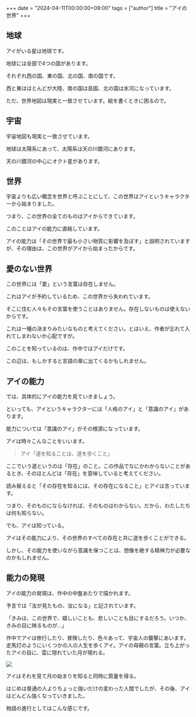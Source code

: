 +++
date = "2024-04-11T00:00:00+09:00"
tags = ["author"]
title = "アイの世界"
+++

## 地球

アイがいる星は地球です。

地球には全部で4つの国があります。

それぞれ西の国、東の国、北の国、南の国です。

西と東はほとんどが大陸、南の国は島国、北の国は氷河になっています。

ただ、世界地図は現実と一致させています。絵を書くときに困るので。

## 宇宙

宇宙地図も現実と一致させています。

地球は太陽系にあって、太陽系は天の川銀河にあります。

天の川銀河の中心にオクト星があります。

## 世界

宇宙よりも広い概念を世界と呼ぶことにして、この世界はアイというキャラクターから始まりました。

つまり、この世界の全てのものはアイからできています。

このことはアイの能力に直結しています。

アイの能力は「その世界で最も小さい物質に影響を及ぼす」と説明されていますが、その理由は、この世界がアイから始まったからです。

## 愛のない世界

この世界には「愛」という言葉は存在しません。

これはアイが予約しているため、この世界から失われています。

そこに住む人々もその言葉を使うことはありません。存在しないものは使えないからです。

これは一種の決まりみたいなものと考えてください。とはいえ、作者が忘れて入れてしまわないか心配ですが。

このことを知っているのは、作中ではアイだけです。

この辺は、もしかすると言語の章に出てくるかもしれません。

## アイの能力

では、具体的にアイの能力を見ていきましょう。

といっても、アイというキャラクターには「人格のアイ」と「意識のアイ」があります。

能力については「意識のアイ」がその根源になっています。

アイは時々こんなことをいいます。

> アイ「道を知ることは、道を歩くこと」

ここでいう道というのは「存在」のこと。この作品でなにかわからないことがあるとき、そのほとんどは「存在」を意味していると考えてください。

読み替えると「その存在を知るには、その存在になること」とアイは言っています。

つまり、そのものにならなければ、そのものはわからない。だから、わたしたちは何も知らない。

でも、アイは知っている。

アイはその能力により、その世界のすべての存在と共に道を歩くことができる。

しかし、その能力を使いながら意識を保つことは、想像を絶する精神力が必要なのかもしれません。

## 能力の発現

アイの能力の発現は、作中の中盤あたりで描かれます。

予言では「汝が見たもの、汝になる」と記されています。

「きみは、この世界で、嬉しいことも、悲しいことも目にするだろう。いつか、きみの目に映るものが...」

作中でアイは修行したり、冒険したり、色々あって、宇宙人の襲撃にあいます。走馬灯のようにいくつかの人の人生を歩くアイ。アイの母親の言葉。立ち上がったアイの目に、雲に隠れていた月が現れる。

![](https://git.syui.ai/ai/moji/raw/branch/main/png/ehon.png)

アイはそれを見て月の始まりを知ると同時に質量を得る。

はじめは普通の人よりちょっと強いだけの変わった人間でしたが、その後、アイはどんどん強くなっていきました。

物語の進行としてはこんな感じです。

